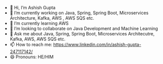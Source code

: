 - 👋 Hi, I’m Ashish Gupta
- 🔭 I’m currently working on Java, Spring, Spring Boot, Microservices Architecture, Kafka, AWS , AWS SQS etc. 
- 🌱 I’m currently learning AWS
- 👯  I’m looking to collaborate on Java Development and Machine Learning
- 💬 Ask me about Java, Spring, Spring Boot, Microservices Architecutre, Kafka, AWS, AWS SQS etc. 
- 📫 How to reach me:  https://www.linkedin.com/in/ashish-gupta-247117142/
- 😄 Pronouns: HE/HIM

<!--
**ashishkirtiwed/ashishkirtiwed** is a ✨ _special_ ✨ repository because its `README.md` (this file) appears on your GitHub profile.

Here are some ideas to get you started:

- 👋 Hi, I’m Ashish Gupta
- 🔭 I’m currently working on Java, Spring, Spring Boot, Microservices Architecture, Kafka, AWS , AWS SQS etc. 
- 🌱 I’m currently learning AWS
- 👯  I’m looking to collaborate on Java Development and Machine Learning
- 💬 Ask me about Java, Spring, Spring Boot, Microservices Architecutre, Kafka, AWS, AWS SQS etc. 
- 📫 How to reach me:  https://www.linkedin.com/in/ashish-gupta-247117142/
- 😄 Pronouns: HE/HIM
-->
